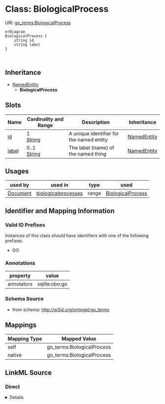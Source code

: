 

# Class: BiologicalProcess



URI: [go_terms:BiologicalProcess](http://w3id.org/ontogpt/go_termsBiologicalProcess)



```mermaid
erDiagram
BiologicalProcess {
    string id  
    string label  
}



```




## Inheritance
* [NamedEntity](NamedEntity.md)
    * **BiologicalProcess**



## Slots

| Name | Cardinality and Range | Description | Inheritance |
| ---  | --- | --- | --- |
| [id](id.md) | 1 <br/> [String](String.md) | A unique identifier for the named entity | [NamedEntity](NamedEntity.md) |
| [label](label.md) | 0..1 <br/> [String](String.md) | The label (name) of the named thing | [NamedEntity](NamedEntity.md) |





## Usages

| used by | used in | type | used |
| ---  | --- | --- | --- |
| [Document](Document.md) | [biologicalprocesses](biologicalprocesses.md) | range | [BiologicalProcess](BiologicalProcess.md) |






## Identifier and Mapping Information


### Valid ID Prefixes

Instances of this class *should* have identifiers with one of the following prefixes:

* GO






### Annotations

| property | value |
| --- | --- |
| annotators | sqlite:obo:go || prompt.examples | nuclear axial expansion, intracellular transport, medial surface of mandible, ribosomal subunit export from nucleus, pole cell development |



### Schema Source


* from schema: http://w3id.org/ontogpt/go_terms





## Mappings

| Mapping Type | Mapped Value |
| ---  | ---  |
| self | go_terms:BiologicalProcess |
| native | go_terms:BiologicalProcess |





## LinkML Source

<!-- TODO: investigate https://stackoverflow.com/questions/37606292/how-to-create-tabbed-code-blocks-in-mkdocs-or-sphinx -->

### Direct

<details>
```yaml
name: BiologicalProcess
id_prefixes:
- GO
annotations:
  annotators:
    tag: annotators
    value: sqlite:obo:go
  prompt.examples:
    tag: prompt.examples
    value: nuclear axial expansion, intracellular transport, medial surface of mandible,
      ribosomal subunit export from nucleus, pole cell development
from_schema: http://w3id.org/ontogpt/go_terms
is_a: NamedEntity
slot_usage:
  id:
    name: id
    values_from:
    - GOBiologicalProcessType
    domain_of:
    - NamedEntity
    - Publication

```
</details>

### Induced

<details>
```yaml
name: BiologicalProcess
id_prefixes:
- GO
annotations:
  annotators:
    tag: annotators
    value: sqlite:obo:go
  prompt.examples:
    tag: prompt.examples
    value: nuclear axial expansion, intracellular transport, medial surface of mandible,
      ribosomal subunit export from nucleus, pole cell development
from_schema: http://w3id.org/ontogpt/go_terms
is_a: NamedEntity
slot_usage:
  id:
    name: id
    values_from:
    - GOBiologicalProcessType
    domain_of:
    - NamedEntity
    - Publication
attributes:
  id:
    name: id
    description: A unique identifier for the named entity
    from_schema: http://w3id.org/ontogpt/go_terms
    rank: 1000
    values_from:
    - GOBiologicalProcessType
    identifier: true
    alias: id
    owner: BiologicalProcess
    domain_of:
    - NamedEntity
    - Publication
    range: string
    required: true
  label:
    name: label
    annotations:
      owl:
        tag: owl
        value: AnnotationProperty, AnnotationAssertion
    description: The label (name) of the named thing
    from_schema: http://w3id.org/ontogpt/go_terms
    aliases:
    - name
    rank: 1000
    slot_uri: rdfs:label
    alias: label
    owner: BiologicalProcess
    domain_of:
    - NamedEntity
    range: string

```
</details>